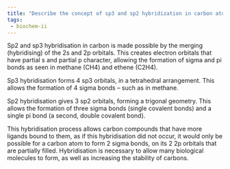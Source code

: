 ```yaml
---
title: "Describe the concept of sp3 and sp2 hybridization in carbon atoms. How does hybridization affect the geometry and bonding properties of carbon compounds? "
tags:
 - biochem-ii
---
```


Sp2 and sp3 hybridisation in carbon is made possible by the merging (hybridising) of the 2s and 2p orbitals. This creates electron orbitals that have partial s and partial p character, allowing the formation of sigma and pi bonds as seen in methane (CH4) and ethene (C2H4).    

Sp3 hybridisation forms 4 sp3 orbitals, in a tetrahedral arrangement. This allows the formation of 4 sigma bonds – such as in methane.    

Sp2 hybridisation gives 3 sp2 orbitals, forming a trigonal geometry. This allows the formation of three sigma bonds (single covalent bonds) and a single pi bond (a second, double covalent bond).   

This hybridisation process allows carbon compounds that have more ligands bound to them, as if this hybridisation did not occur, it would only be possible for a carbon atom to form 2 sigma bonds, on its 2 2p orbitals that are partially filled. Hybridisation is necessary to allow many biological molecules to form, as well as increasing the stability of carbons.    

